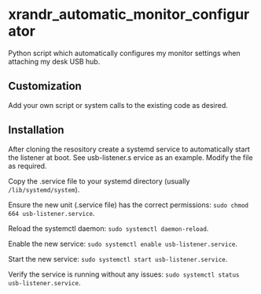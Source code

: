 # xrandr_automatic_monitor_configurator
Python script which automatically configures my monitor settings when attaching my desk USB hub.

## Customization
Add your own script or system calls to the existing code as desired.

## Installation
After cloning the resository create a systemd service to automatically start the listener at boot. See usb-listener.s
ervice as an example. Modify the file as required.

Copy the .service file to your systemd directory (usually `/lib/systemd/system`).

Ensure the new unit (.service file) has the correct permissions: `sudo chmod 664 usb-listener.service`.

Reload the systemctl daemon: `sudo systemctl daemon-reload`.

Enable the new service: `sudo systemctl enable usb-listener.service`.

Start the new service: `sudo systemctl start usb-listener.service`.

Verify the service is running without any issues: `sudo systemctl status usb-listener.service`.
